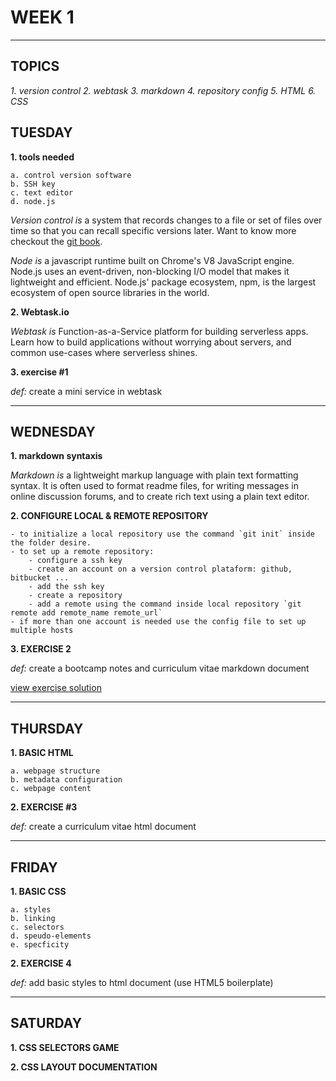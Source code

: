 # WEEK 1
---

## TOPICS

*1. version control*
*2. webtask*
*3. markdown*
*4. repository config*
*5. HTML*
*6. CSS*
 

## TUESDAY

**1. tools needed**

    a. control version software
    b. SSH key
    c. text editor
    d. node.js

*Version control is* a system that records changes to a file or set of files over time so that you can recall specific versions later. Want to know more checkout the [git book](https://git-scm.com/book/en/v2).   

*Node is* a javascript runtime built on Chrome's V8 JavaScript engine. Node.js uses an event-driven, non-blocking I/O model that makes it lightweight and efficient. Node.js' package ecosystem, npm, is the largest ecosystem of open source libraries in the world.

**2. Webtask.io**

*Webtask is* Function-as-a-Service platform for building serverless apps. Learn how to build applications without worrying about servers, and common use-cases where serverless shines.

**3. exercise #1**

*def:* create a mini service in webtask

---

## WEDNESDAY

**1. markdown syntaxis**

*Markdown is* a lightweight markup language with plain text formatting syntax. It is often used to format readme files, for writing messages in online discussion forums, and to create rich text using a plain text editor. 

**2. CONFIGURE LOCAL & REMOTE REPOSITORY**

    - to initialize a local repository use the command `git init` inside the folder desire.
    - to set up a remote repository:
        - configure a ssh key
        - create an account on a version control plataform: github, bitbucket ...
        - add the ssh key
        - create a repository
        - add a remote using the command inside local repository `git remote add remote_name remote_url`
    - if more than one account is needed use the config file to set up multiple hosts

**3. EXERCISE 2**

*def:* create a bootcamp notes and curriculum vitae markdown document

[view exercise solution](../bootcamp-notes)


---

## THURSDAY

**1. BASIC HTML**

    a. webpage structure
    b. metadata configuration
    c. webpage content

**2. EXERCISE #3**

*def:* create a curriculum vitae html document

---

## FRIDAY

**1. BASIC CSS**

    a. styles
    b. linking
    c. selectors
    d. speudo-elements
    e. specficity

**2. EXERCISE 4**

*def:* add basic styles to html document (use HTML5 boilerplate)

---

## SATURDAY

**1. CSS SELECTORS GAME**   


**2. CSS LAYOUT DOCUMENTATION**


